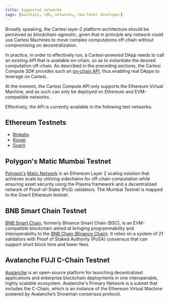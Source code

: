 ```yaml
---
title: Supported networks
tags: [maintain, sdk, networks, low-level developer]
---
```


Broadly speaking, the Cartesi layer-2 platform architecture should be perceived as *blockchain-agnostic*, given that in principle any network could use Cartesi Machines to move complex computations off-chain without compromising on decentralization.

In practice, in order to effectively run, a Cartesi-powered DApp needs to call an *existing API* that is available on-chain, so as to instantiate the desired computation off-chain. As described in the preceding sections, the Cartesi Compute SDK provides such an [on-chain API](../compute/api.md), thus enabling real DApps to leverage on Cartesi.

At the moment, the Cartesi Compute API only supports the Ethereum Virtual Machine, and as such can only be deployed on Ethereum and EVM-compatible networks.

Effectively, the API is currently available in the following test networks:

## Ethereum Testnets

- [Rinkeby](https://rinkeby.etherscan.io/)
- [Kovan](https://kovan.etherscan.io/)
- [Goerli](https://goerli.etherscan.io/)

## Polygon's Matic Mumbai Testnet

[Polygon's](https://polygon.technology/) [Matic Network](https://matic.network/) is an Ethereum Layer 2 scaling solution that achieves scale by utilizing sidechains for off-chain computation while ensuring asset security using the Plasma framework and a decentralized network of Proof-of-Stake (PoS) validators. The Mumbai Testnet is mapped to the Goerli Ethereum testnet.

## BNB Smart Chain Testnet

[BNB Smart Chain](https://www.bnbchain.world/en/smartChain), formerly Binance Smart Chain (BSC), is an EVM-compatible blockchain aimed at bringing programmability and interoperability to the [BNB Chain (Binance Chain)](https://docs.binance.org/guides/intro.html). It relies on a system of 21 validators with Proof of Staked Authority (PoSA) consensus that can support short block time and lower fees.

## Avalanche FUJI C-Chain Testnet

[Avalanche](https://www.avalabs.org/) is an open-source platform for launching decentralized applications and enterprise blockchain deployments in one interoperable, highly scalable ecosystem. Avalanche's Primary Network is a subnet that includes the C-Chain, which is an instance of the Ethereum Virtual Machine powered by Avalanche’s Snowman consensus protocol.
